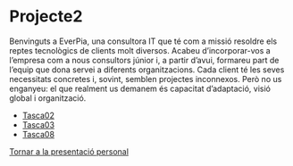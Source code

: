 # Projecte2
Benvinguts a EverPia, una consultora IT que té com a missió resoldre els reptes tecnològics de clients molt diversos. Acabeu d’incorporar-vos a l’empresa com a nous consultors júnior i, a partir d’avui, formareu part de l’equip que dona servei a diferents organitzacions. Cada client té les seves necessitats concretes i, sovint, semblen projectes inconnexos. Però no us enganyeu: el que realment us demanem és capacitat d’adaptació, visió global i organització.
- [Tasca02](tasca02/README.md)
- [Tasca03](tasca03/README.md)
- [Tasca08](tasca08/README.md)

[Tornar a la presentació personal](https://github.com/ArnauDominguez/ArnauDominguez)

